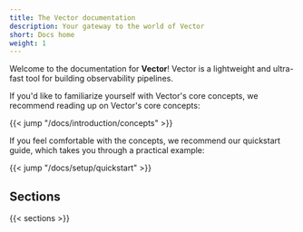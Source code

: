 ```yaml
---
title: The Vector documentation
description: Your gateway to the world of Vector
short: Docs home
weight: 1
---
```


Welcome to the documentation for **Vector**! Vector is a lightweight and ultra-fast tool for building observability pipelines.

If you'd like to familiarize yourself with Vector's core concepts, we recommend reading up on Vector's core concepts:

{{< jump "/docs/introduction/concepts" >}}

If you feel comfortable with the concepts, we recommend our quickstart guide, which takes you through a practical example:

{{< jump "/docs/setup/quickstart" >}}

## Sections

{{< sections >}}
